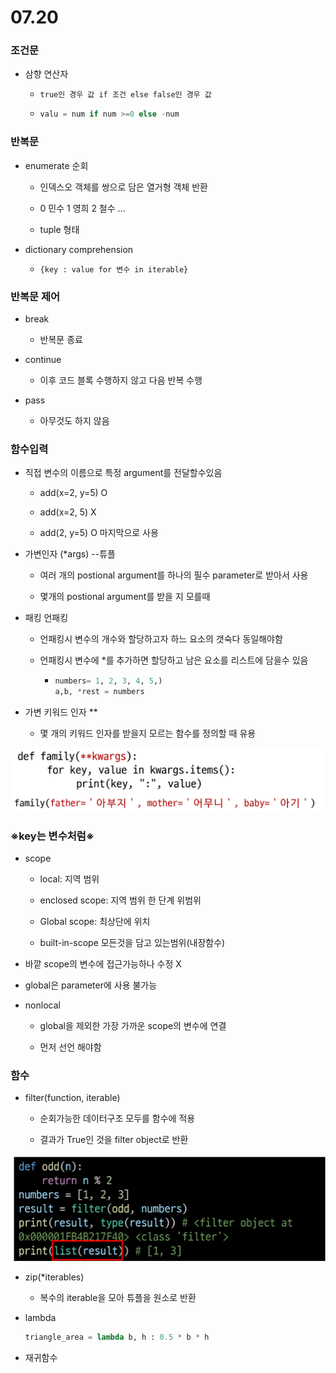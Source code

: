 # 07.20

### 조건문

- 삼향 연산자
  
  - `true인 경우 값 if 조건 else false인 경우 값`
  
  - ```python
    valu = num if num >=0 else -num
    ```

### 반복문

- enumerate 순회
  
  - 인덱스오 객체를 쌍으로 담은 열거형 객체 반환
  
  - 0 민수 1 영희 2 철수 ...
  
  - tuple 형태

- dictionary comprehension
  
  - `{key : value for 변수 in iterable}`

### 반복문 제어

- break
  
  - 반복문 종료

- continue
  
  - 이후 코드 블록 수행하지 않고 다음 반복 수행

- pass
  
  - 아무것도 하지 않음

### 함수입력

- 직접 변수의 이름으로 특정 argument를 전달할수있음
  
  - add(x=2, y=5)  O
  
  - add(x=2, 5)    X
  
  - add(2, y=5)   O   마지막으로 사용

- 가변인자 (*args) --튜플
  
  - 여러 개의 postional argument를 하나의 필수 parameter로 받아서 사용
  
  - 몇개의 postional argument를 받을 지 모를때

- 패킹 언패킹
  
  - 언패킹시 변수의 개수와 할당하고자 하느 요소의 갯숙다 동일해야함
  
  - 언패킹시 변수에 *를 추가하면 할당하고 남은 요소를 리스트에 담을수 있음
    
    - ```python
      numbers= 1, 2, 3, 4, 5,)
      a,b, *rest = numbers
      ```

- 가변 키워드 인자 **
  
  - 몇 개의 키워드 인자를 받을지 모르는 함수를 정의할 때 유용

![](0720_assets/2022-07-20-15-28-34-image.png)

### ※key는 변수처럼※

- scope
  
  - local: 지역 범위
  
  - enclosed scope: 지역 범위 한 단계 위범위
  
  - Global scope: 최상단에 위치
  
  - built-in-scope 모든것을 담고 있는범위(내장함수)

- 바깥 scope의 변수에 접근가능하나 수정 X

- global은 parameter에 사용 불가능

- nonlocal 
  
  - global을 제외한 가장 가까운 scope의 변수에 연결
  
  - 먼저 선언 해야함

### 함수

- filter(function, iterable)
  
  - 순회가능한 데이터구조 모두를 함수에 적용
  
  - 결과가 True인 것을 filter object로 반환

![](0720_assets/2022-07-20-16-43-39-image.png)

- zip(*iterables)
  
  - 복수의 iterable을 모아 튜플을 원소로 반환

- lambda
  
  ```python
  triangle_area = lambda b, h : 0.5 * b * h
  ```

- 재귀함수
